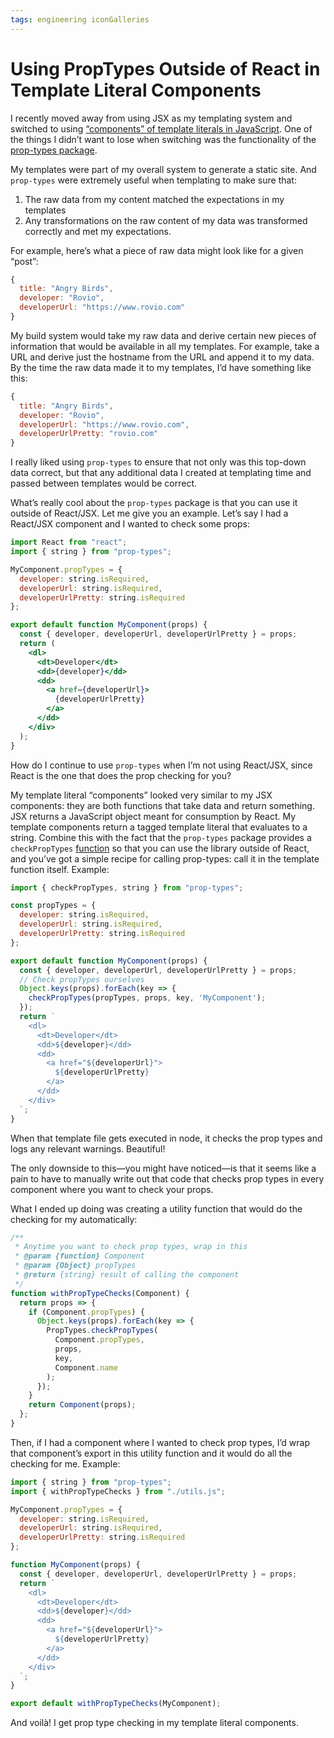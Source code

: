 ```yaml
---
tags: engineering iconGalleries
---
```


# Using PropTypes Outside of React in Template Literal Components

I recently moved away from using JSX as my templating system and switched to using [“components” of template literals in JavaScript](/2020/switching-from-react-to-js-for-templating/). One of the things I didn’t want to lose when switching was the functionality of the [prop-types package](https://www.npmjs.com/package/prop-types).

My templates were part of my overall system to generate a static site. And `prop-types` were extremely useful when templating to make sure that:

1. The raw data from my content matched the expectations in my templates
2. Any transformations on the raw content of my data was transformed correctly and met my expectations.

For example, here’s what a piece of raw data might look like for a given “post”:

```js
{
  title: "Angry Birds",
  developer: "Rovio",
  developerUrl: "https://www.rovio.com"
}
```

My build system would take my raw data and derive certain new pieces of information that would be available in all my templates. For example, take a URL and derive just the hostname from the URL and append it to my data. By the time the raw data made it to my templates, I’d have something like this:

```js
{
  title: "Angry Birds",
  developer: "Rovio",
  developerUrl: "https://www.rovio.com",
  developerUrlPretty: "rovio.com"
}
```

I really liked using `prop-types` to ensure that not only was this top-down data correct, but that any additional data I created at templating time and passed between templates would be correct.

What’s really cool about the `prop-types` package is that you can use it outside of React/JSX. Let me give you an example. Let’s say I had a React/JSX component and I wanted to check some props:

```jsx
import React from "react";
import { string } from "prop-types";

MyComponent.propTypes = {
  developer: string.isRequired,
  developerUrl: string.isRequired,
  developerUrlPretty: string.isRequired
};

export default function MyComponent(props) {
  const { developer, developerUrl, developerUrlPretty } = props;
  return (
    <dl>
      <dt>Developer</dt>
      <dd>{developer}</dd>
      <dd>
        <a href={developerUrl}>
          {developerUrlPretty}
        </a>
      </dd>
    </div>
  );
}
```

How do I  continue to use `prop-types` when I’m not using React/JSX, since React is the one that does the prop checking for you?

My template literal “components” looked very similar to my JSX components: they are both functions that take data and return something. JSX returns a JavaScript object meant for consumption by React. My template components return a tagged template literal that evaluates to a string. Combine this with the fact that the `prop-types` package provides a `checkPropTypes` [function](https://github.com/facebook/prop-types#proptypescheckproptypes) so that you can use the library outside of React, and you’ve got a simple recipe for calling prop-types: call it in the template function itself. Example:

```js
import { checkPropTypes, string } from "prop-types";

const propTypes = {
  developer: string.isRequired,
  developerUrl: string.isRequired,
  developerUrlPretty: string.isRequired
};

export default function MyComponent(props) {
  const { developer, developerUrl, developerUrlPretty } = props;
  // Check propTypes ourselves
  Object.keys(props).forEach(key => {
    checkPropTypes(propTypes, props, key, 'MyComponent');
  });
  return `
    <dl>
      <dt>Developer</dt>
      <dd>${developer}</dd>
      <dd>
        <a href="${developerUrl}">
          ${developerUrlPretty}
        </a>
      </dd>
    </div>
  `;
}
```

When that template file gets executed in node, it checks the prop types and logs any relevant warnings. Beautiful!

The only downside to this—you might have noticed—is that it seems like a pain to have to manually write out that code that checks prop types in every component where you want to check your props.

What I ended up doing was creating a utility function that would do the checking for my automatically: 

```js
/**
 * Anytime you want to check prop types, wrap in this
 * @param {function} Component
 * @param {Object} propTypes
 * @return {string} result of calling the component
 */
function withPropTypeChecks(Component) {
  return props => {
    if (Component.propTypes) {
      Object.keys(props).forEach(key => {
        PropTypes.checkPropTypes(
          Component.propTypes,
          props,
          key,
          Component.name
        );
      });
    }
    return Component(props);
  };
}
```

Then, if I had a component where I wanted to check prop types, I’d wrap that component’s export in this utility function and  it would do all the checking for me. Example:

```js
import { string } from "prop-types";
import { withPropTypeChecks } from "./utils.js";

MyComponent.propTypes = {
  developer: string.isRequired,
  developerUrl: string.isRequired,
  developerUrlPretty: string.isRequired
};

function MyComponent(props) {
  const { developer, developerUrl, developerUrlPretty } = props;
  return `
    <dl>
      <dt>Developer</dt>
      <dd>${developer}</dd>
      <dd>
        <a href="${developerUrl}">
          ${developerUrlPretty}
        </a>
      </dd>
    </div>
  `;
}

export default withPropTypeChecks(MyComponent);
```

And voilà! I get prop type checking in my template literal components.

